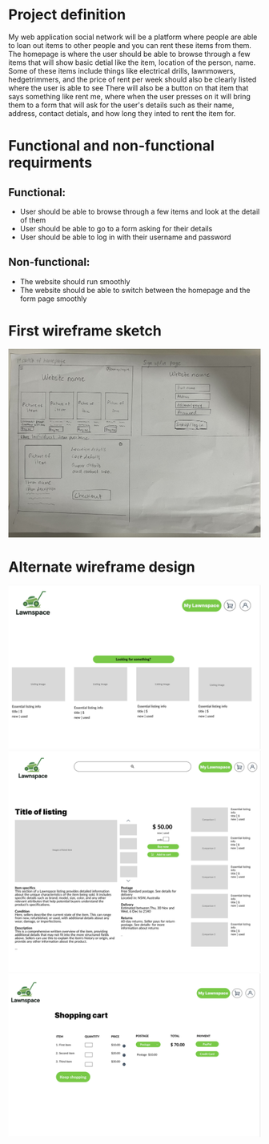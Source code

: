 # Project definition
My web application social network will be a platform where people are able to loan out items to other people and you can rent these items from them. The homepage is where the user should be able to browse through a few items that will show basic detial like the item, location of the person, name. Some of these items include things like electrical drills, lawnmowers, hedgetrimmers, and the price of rent per week should also be clearly listed where the user is able to see  There will also be a button on that item that says something like rent me, where when the user presses on it will bring them to a form that will ask for the user's details such as their name, address, contact detials, and how long they inted to rent the item for. 
# Functional and non-functional requirments
## Functional:
- User should be able to browse through a few items and look at the detail of them
- User should be able to go to a form asking for their details
- User should be able to log in with their username and password
## Non-functional:
- The website should run smoothly 
- The website should be able to switch between the homepage and the form page smoothly 
# First wireframe sketch
![wireframe sketch](IMG-8323.jpg)
# Alternate wireframe design
![alt wireframe homepage](IMG-1.png)
![alt wireframe item listing](IMG-2.png)
![alt wireframe checkout page](IMG-3.png)